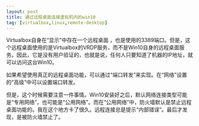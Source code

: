 ```yaml
---
layout: post
title: 通过远程桌面连接虚拟机内的win10
tag: [virtualbox,linux,remote-desktop]
---
```


Virtualbox自身在“显示”中存在一个远程桌面 ，也是使用的3389端口。但是，这个远程桌面使用的是Virtualbox的VRDP服务，而不是Win10自身的远程桌面服务。因此，它是没有用户验证的，也就是说，任何人只要知道了机器的IP地址，就可以访问这台Win10。

<!--break-->
如果希望使用真正的远程桌面功能，可以通过“端口转发”来实现。在“网络”设置的“高级”中可以设置端口转发。

但是，这个时候需要注意一件事情。Win10安装好之后，默认网络连接类型可能是“专用网络”，也可能是“公用网络”。而在“公用网络”中，防火墙默认是禁止远程桌面功能的。我在这个地方卡了很久。远程连接总是提示“内部错误”。最后才发现，是被防火墙禁止了。


